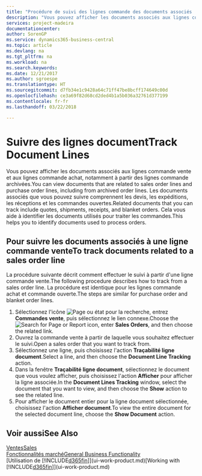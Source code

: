 ```yaml
---
title: "Procédure de suivi des lignes commande des documents associés | Microsoft Docs"
description: "Vous pouvez afficher les documents associés aux lignes commande vente et aux lignes commande achat, notamment à partir des lignes commande archivées. Les documents associés que vous pouvez suivre comprennent les devis, les expéditions, les réceptions et les commandes ouvertes. Cela vous aide à identifier les documents utilisés pour traiter les commandes."
services: project-madeira
documentationcenter: 
author: SorenGP
ms.service: dynamics365-business-central
ms.topic: article
ms.devlang: na
ms.tgt_pltfrm: na
ms.workload: na
ms.search.keywords: 
ms.date: 12/21/2017
ms.author: sgroespe
ms.translationtype: HT
ms.sourcegitcommit: d7fb34e1c9428a64c71ff47be8bcff174649c00d
ms.openlocfilehash: ce3a69f82d68cd2ded4b1a5b036a32761d377199
ms.contentlocale: fr-fr
ms.lasthandoff: 03/22/2018

---
```

# <a name="track-document-lines"></a><span data-ttu-id="0c79c-105">Suivre des lignes document</span><span class="sxs-lookup"><span data-stu-id="0c79c-105">Track Document Lines</span></span>
<span data-ttu-id="0c79c-106">Vous pouvez afficher les documents associés aux lignes commande vente et aux lignes commande achat, notamment à partir des lignes commande archivées.</span><span class="sxs-lookup"><span data-stu-id="0c79c-106">You can view documents that are related to sales order lines and purchase order lines, including from archived order lines.</span></span> <span data-ttu-id="0c79c-107">Les documents associés que vous pouvez suivre comprennent les devis, les expéditions, les réceptions et les commandes ouvertes.</span><span class="sxs-lookup"><span data-stu-id="0c79c-107">Related documents that you can track include quotes, shipments, receipts, and blanket orders.</span></span> <span data-ttu-id="0c79c-108">Cela vous aide à identifier les documents utilisés pour traiter les commandes.</span><span class="sxs-lookup"><span data-stu-id="0c79c-108">This helps you to identify documents used to process orders.</span></span>  

## <a name="to-track-documents-related-to-a-sales-order-line"></a><span data-ttu-id="0c79c-109">Pour suivre les documents associés à une ligne commande vente</span><span class="sxs-lookup"><span data-stu-id="0c79c-109">To track documents related to a sales order line</span></span>
<span data-ttu-id="0c79c-110">La procédure suivante décrit comment effectuer le suivi à partir d'une ligne commande vente.</span><span class="sxs-lookup"><span data-stu-id="0c79c-110">The following procedure describes how to track from a sales order line.</span></span> <span data-ttu-id="0c79c-111">La procédure est identique pour les lignes commande achat et commande ouverte.</span><span class="sxs-lookup"><span data-stu-id="0c79c-111">The steps are similar for purchase order and blanket order lines.</span></span>

1.  <span data-ttu-id="0c79c-112">Sélectionnez l'icône ![Page ou état pour la recherche](media/ui-search/search_small.png "Page ou état pour la recherche"), entrez **Commandes vente**, puis sélectionnez le lien connexe.</span><span class="sxs-lookup"><span data-stu-id="0c79c-112">Choose the ![Search for Page or Report](media/ui-search/search_small.png "Search for Page or Report icon") icon, enter **Sales Orders**, and then choose the related link.</span></span>  
2.  <span data-ttu-id="0c79c-113">Ouvrez la commande vente à partir de laquelle vous souhaitez effectuer le suivi.</span><span class="sxs-lookup"><span data-stu-id="0c79c-113">Open a sales order that you want to track from.</span></span>  
3.  <span data-ttu-id="0c79c-114">Sélectionnez une ligne, puis choisissez l'action **Traçabilité ligne document**.</span><span class="sxs-lookup"><span data-stu-id="0c79c-114">Select a line, and then choose the **Document Line Tracking** action.</span></span>
4. <span data-ttu-id="0c79c-115">Dans la fenêtre **Traçabilité ligne document**, sélectionnez le document que vous voulez afficher, puis choisissez l'action **Afficher** pour afficher la ligne associée.</span><span class="sxs-lookup"><span data-stu-id="0c79c-115">In the **Document Lines Tracking** window, select the document that you want to view, and then choose the **Show** action to see the related line.</span></span>
5. <span data-ttu-id="0c79c-116">Pour afficher le document entier pour la ligne document sélectionnée, choisissez l'action **Afficher document**.</span><span class="sxs-lookup"><span data-stu-id="0c79c-116">To view the entire document for the selected document line, choose the **Show Document** action.</span></span>

## <a name="see-also"></a><span data-ttu-id="0c79c-117">Voir aussi</span><span class="sxs-lookup"><span data-stu-id="0c79c-117">See Also</span></span>
[<span data-ttu-id="0c79c-118">Ventes</span><span class="sxs-lookup"><span data-stu-id="0c79c-118">Sales</span></span>](sales-manage-sales.md)  
[<span data-ttu-id="0c79c-119">Fonctionnalités marché</span><span class="sxs-lookup"><span data-stu-id="0c79c-119">General Business Functionality</span></span>](ui-across-business-areas.md)  
<span data-ttu-id="0c79c-120">[Utilisation de [!INCLUDE[d365fin](includes/d365fin_md.md)]](ui-work-product.md)</span><span class="sxs-lookup"><span data-stu-id="0c79c-120">[Working with [!INCLUDE[d365fin](includes/d365fin_md.md)]](ui-work-product.md)</span></span>

